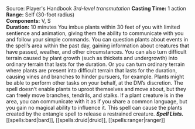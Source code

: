 Source: Player's Handbook
*3rd-level transmutation*
**Casting Time:** 1 action  
**Range:** Self (30-foot radius)  
**Components:** V, S  
**Duration:** 10 minutes
You imbue plants within 30 feet of you with limited sentience and animation, giving them the ability to communicate with you and follow your simple commands. You can question plants about events in the spell’s area within the past day, gaining information about creatures that have passed, weather, and other circumstances.
You can also turn difficult terrain caused by plant growth (such as thickets and undergrowth) into ordinary terrain that lasts for the duration. Or you can turn ordinary terrain where plants are present into difficult terrain that lasts for the duration, causing vines and branches to hinder pursuers, for example.
Plants might be able to perform other tasks on your behalf, at the DM’s discretion. The spell doesn’t enable plants to uproot themselves and move about, but they can freely move branches, tendrils, and stalks.
If a plant creature is in the area, you can communicate with it as if you share a common language, but you gain no magical ability to influence it.
This spell can cause the plants created by the entangle spell to release a restrained creature.
***Spell Lists.*** [[spells:bard|bard]], [[spells:druid|druid]], [[spells:ranger|ranger]]